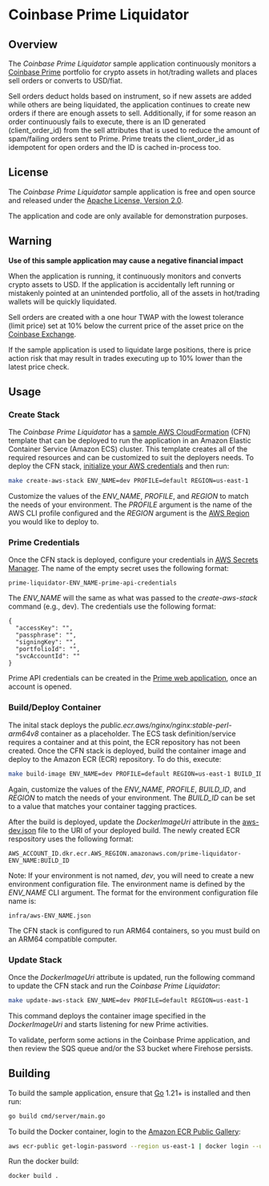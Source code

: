 # Coinbase Prime Liquidator

## Overview

The *Coinbase Prime Liquidator* sample application continuously monitors a [Coinbase Prime](https://prime.coinbase.com/) portfolio
for crypto assets in hot/trading wallets and places sell orders or converts to USD/fiat.

Sell orders deduct holds based on instrument, so if new assets are added while others are being liquidated, the
application continues to create new orders if there are enough assets to sell. Additionally, if for some reason an order
continuously fails to execute, there is an ID generated (client_order_id) from the sell attributes that is used to
reduce the amount of spam/failing orders sent to Prime. Prime treats the client_order_id as idempotent for open orders and
the ID is cached in-process too.

## License

The *Coinbase Prime Liquidator* sample application is free and open source and released under the [Apache License, Version 2.0](LICENSE).

The application and code are only available for demonstration purposes.

## Warning

**Use of this sample application may cause a negative financial impact**

When the application is running, it continuously monitors and converts crypto assets to USD.
If the application is accidentally left running or mistakenly pointed at an unintended portfolio,
all of the assets in hot/trading wallets will be quickly liquidated.

Sell orders are created with a one hour TWAP with the lowest tolerance (limit price) set at 10% below the
current price of the asset price on the [Coinbase Exchange](https://exchange.coinbase.com/).

If the sample application is used to liquidate large positions, there is price action risk that may
result in trades executing up to 10% lower than the latest price check.

## Usage

### Create Stack

The *Coinbase Prime Liquidator* has a [sample AWS CloudFormation](infra/aws.cfn.yml) (CFN) template that can be deployed to run the application in an Amazon Elastic Container Service (Amazon ECS) cluster. This template creates all of the required resources and can be customized to suit the deployers needs. To deploy the CFN stack, [initialize your AWS credentials](https://docs.aws.amazon.com/cli/latest/userguide/cli-configure-files.html) and then run:

 ```bash
make create-aws-stack ENV_NAME=dev PROFILE=default REGION=us-east-1
```

Customize the values of the *ENV_NAME*, *PROFILE*, and *REGION* to match the needs of your environment. The *PROFILE* argument is the name of the AWS CLI profile configured and the *REGION* argument is the [AWS Region](https://aws.amazon.com/about-aws/global-infrastructure/regions_az/) you would like to deploy to.

### Prime Credentials

Once the CFN stack is deployed, configure your credentials in [AWS Secrets Manager](https://docs.aws.amazon.com/secretsmanager/latest/userguide/intro.html). The name of the empty secret uses the following format:

```
prime-liquidator-ENV_NAME-prime-api-credentials
```

The *ENV_NAME* will the same as what was passed to the *create-aws-stack* command (e.g., dev). The credentials use the following format:

```
{
  "accessKey": "",
  "passphrase": "",
  "signingKey": "",
  "portfolioId": "",
  "svcAccountId": ""
}
```

Prime API credentials can be created in the [Prime web application](https://prime.coinbase.com), once an account is opened.

### Build/Deploy Container

The inital stack deploys the *public.ecr.aws/nginx/nginx:stable-perl-arm64v8* container as a placeholder. The ECS task definition/service requires a container and at this point, the ECR repository has not been created. Once the CFN stack is deployed, build the container image and deploy to the Amazon ECR (ECR) repository. To do this, execute:

 ```bash
make build-image ENV_NAME=dev PROFILE=default REGION=us-east-1 BUILD_ID=1
```

Again, customize the values of the *ENV_NAME*, *PROFILE*, *BUILD_ID*, and *REGION* to match the needs of your environment. The *BUILD_ID* can be set to a value that matches your container tagging practices.

After the build is deployed, update the *DockerImageUri* attribute in the [aws-dev.json](infra/aws-dev.json) file to the URI of your deployed build. The newly created ECR respository uses the following format:

```
AWS_ACCOUNT_ID.dkr.ecr.AWS_REGION.amazonaws.com/prime-liquidator-ENV_NAME:BUILD_ID
```

Note: If your environment is not named, *dev*, you will need to create a new environment configuration file. The environment name is defined by the *ENV_NAME* CLI argument. The format for the environment configuration file name is:

```
infra/aws-ENV_NAME.json
```

The CFN stack is configured to run ARM64 containers, so you must build on an ARM64 compatible computer.

### Update Stack

Once the *DockerImageUri* attribute is updated, run the following command to update the CFN stack and run the *Coinbase Prime Liquidator*:

 ```bash
make update-aws-stack ENV_NAME=dev PROFILE=default REGION=us-east-1
```

This command deploys the container image specified in the *DockerImageUri* and starts listening for new Prime activities.

To validate, perform some actions in the Coinbase Prime application, and then review the SQS queue and/or the S3 bucket where Firehose persists.

## Building

To build the sample application, ensure that [Go](https://go.dev/) 1.21+ is installed and then run:

```bash
go build cmd/server/main.go
```

To build the Docker container, login to the [Amazon ECR Public Gallery](https://gallery.ecr.aws/):

```bash
aws ecr-public get-login-password --region us-east-1 | docker login --username AWS --password-stdin public.ecr.aws
```

Run the docker build:

```bash
docker build .
```


